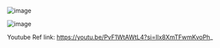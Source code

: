 ![image](https://github.com/user-attachments/assets/79d2aca8-d6f3-4d7b-b7b4-77d792802d83)

![image](https://github.com/user-attachments/assets/8cbeaf10-e12c-42ac-bfbd-ea6c0d9e6747)

Youtube Ref link:
https://youtu.be/PvF1WtAWtL4?si=Ilx8XmTFwmKvoPh_
